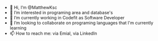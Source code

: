 - 👋 Hi, I’m @MatthewKsc
- 👀 I’m interested in programing area and database's
- 🌱 I’m currently working in Codefit as Software Developer
- 💞️ I’m looking to collaborate on programing languages that I'm currently learning
- 📫 How to reach me: via Emial, via LinkedIn

<!---
MatthewKsc/MatthewKsc is a ✨ special ✨ repository because its `README.md` (this file) appears on your GitHub profile.
You can click the Preview link to take a look at your changes.
--->
